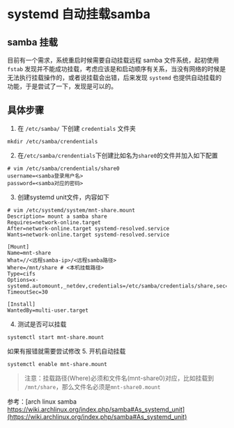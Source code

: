 # systemd 自动挂载samba


## samba 挂载
目前有一个需求，系统重启时候需要自动挂载远程 samba 文件系统，起初使用 `fstab` 发现并不能成功挂载，考虑应该是和启动顺序有关系，当没有网络的时候是无法执行挂载操作的，或者说挂载会出错，后来发现 `systemd` 也提供自动挂载的功能，于是尝试了一下，发现是可以的。

## 具体步骤
1. 在 `/etc/samba/` 下创建 `credentials` 文件夹
```
mkdir /etc/samba/crendentials
```
2. 在`/etc/samba/crendentials`下创建比如名为`share0`的文件并加入如下配置
```
# vim /etc/samba/crendentials/share0
username=<samba登录用户名>
password=<samba对应的密码>
```
3. 创建systemd unit文件，内容如下
```
# vim /etc/systemd/system/mnt-share.mount
Description= mount a samba share
Requires=network-online.target
After=network-online.target systemd-resolved.service
Wants=network-online.target systemd-resolved.service

[Mount]
Name=mnt-share
What=//<远程samba-ip>/<远程samba路径>
Where=/mnt/share # <本机挂载路径>
Type=cifs
Options=x-systemd.automount,_netdev,credentials=/etc/samba/credentials/share,sec=ntlmssp,vers=1.0,rw,uid=1000,gid=1000,dir_mode=0777,file_mode=0777,iocharset=utf8
TimeoutSec=30

[Install]
WantedBy=multi-user.target
```
4. 测试是否可以挂载
```
systemctl start mnt-share.mount
```
如果有报错就需要尝试修改
5. 开机自动挂载
```
systemctl enable mnt-share.mount
```

> 注意：挂载路径(Where)必须和文件名(mnt-share0)对应，比如挂载到 `/mnt/share`，那么文件名必须是`mnt-share0.mount`

参考：[arch linux samba https://wiki.archlinux.org/index.php/samba#As_systemd_unit](https://wiki.archlinux.org/index.php/samba#As_systemd_unit)



